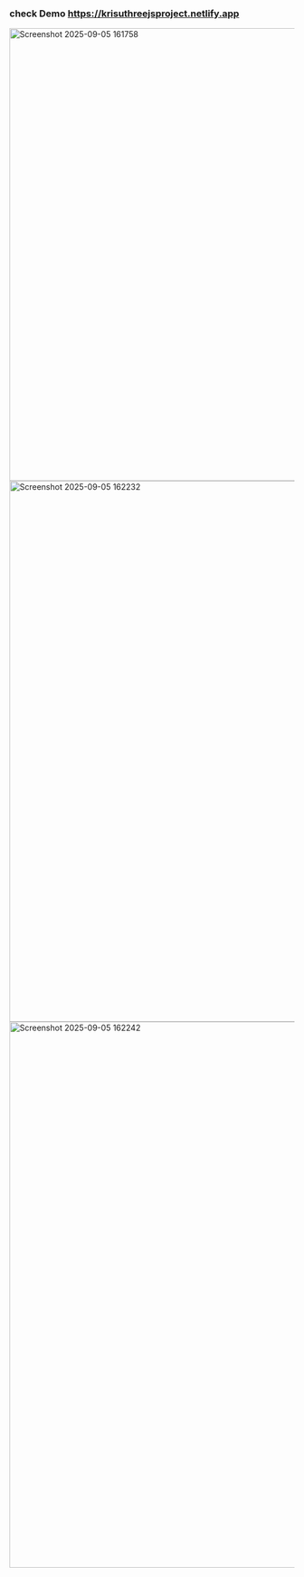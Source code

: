 ### check Demo https://krisuthreejsproject.netlify.app 


<img width="1919" height="800" alt="Screenshot 2025-09-05 161758" src="https://github.com/user-attachments/assets/b298ae63-71ac-483f-91ac-52ba51b9366d" />
<img width="1879" height="956" alt="Screenshot 2025-09-05 162232" src="https://github.com/user-attachments/assets/1f44d234-02e1-4b87-95a8-91cd6241f60b" />
<img width="1894" height="965" alt="Screenshot 2025-09-05 162242" src="https://github.com/user-attachments/assets/3a589267-44d9-4299-a766-a7ef6b140618" />
